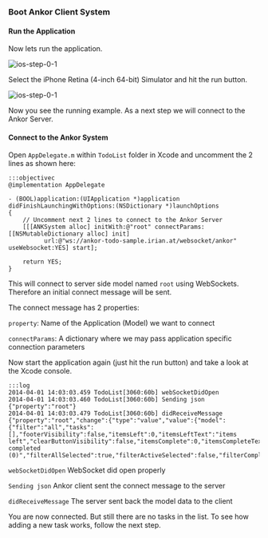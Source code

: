 ### Boot Ankor Client System

#### Run the Application

Now lets run the application.

![ios-step-0-1](/static/images/tutorial/ios-step-0-2.png)

Select the iPhone Retina (4-inch 64-bit) Simulator and hit the run button.

![ios-step-0-1](/static/images/tutorial/ios-step-0-1.png)

Now you see the running example. As a next step we will connect to the Ankor Server.

#### Connect to the Ankor System

Open `AppDelegate.m` within `TodoList` folder in Xcode and uncomment the 2 lines as shown here:

    :::objectivec
    @implementation AppDelegate

    - (BOOL)application:(UIApplication *)application didFinishLaunchingWithOptions:(NSDictionary *)launchOptions
    {
        // Uncomment next 2 lines to connect to the Ankor Server
        [[[ANKSystem alloc] initWith:@"root" connectParams:[[NSMutableDictionary alloc] init]
              url:@"ws://ankor-todo-sample.irian.at/websocket/ankor" useWebsocket:YES] start];

        return YES;
    }

This will connect to server side model named `root` using WebSockets. Therefore an initial connect message will be sent.

The connect message has 2 properties:

`property`: Name of the Application (Model) we want to connect

`connectParams`: A dictionary where we may pass application specific connection parameters

Now start the application again (just hit the run button) and take a look at the Xcode console.

    :::log
    2014-04-01 14:03:03.459 TodoList[3060:60b] webSocketDidOpen
    2014-04-01 14:03:03.460 TodoList[3060:60b] Sending json {"property":"root"}
    2014-04-01 14:03:03.479 TodoList[3060:60b] didReceiveMessage {"property":"root","change":{"type":"value","value":{"model":{"filter":"all","tasks":[],"footerVisibility":false,"itemsLeft":0,"itemsLeftText":"items left","clearButtonVisibility":false,"itemsComplete":0,"itemsCompleteText":"Clear completed (0)","filterAllSelected":true,"filterActiveSelected":false,"filterCompletedSelected":false,"toggleAll":false}}}}

`webSocketDidOpen` WebSocket did open properly

`Sending json` Ankor client sent the connect message to the server

`didReceiveMessage` The server sent back the model data to the client

You are now connected. But still there are no tasks in the list.
To see how adding a new task works, follow the next step.
